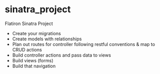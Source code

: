 # sinatra_project
Flatiron Sinatra Project 

* Create your migrations
* Create models with relationships
* Plan out routes for controller following restful conventions & map to CRUD actions
* Build controller actions and pass data to views 
* Build views (forms)
* Build that navigation
